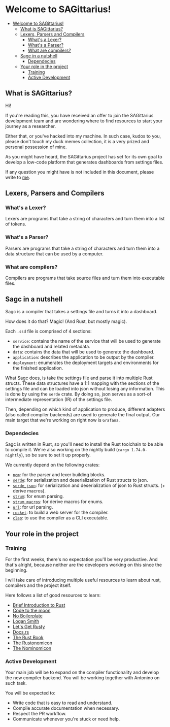 # Welcome to SAGittarius!

- [Welcome to SAGittarius!](#welcome-to-sagittarius)
  - [What is SAGittarius?](#what-is-sagittarius)
  - [Lexers, Parsers and Compilers](#lexers-parsers-and-compilers)
    - [What's a Lexer?](#whats-a-lexer)
    - [What's a Parser?](#whats-a-parser)
    - [What are compilers?](#what-are-compilers)
  - [Sagc in a nutshell](#sagc-in-a-nutshell)
    - [Dependecies](#dependecies)
  - [Your role in the project](#your-role-in-the-project)
    - [Training](#training)
    - [Active Development](#active-development)

## What is SAGittarius?

Hi!

If you're reading this, you have received an offer to join the SAGittarius development team and are wondering where to find resources to start your journey as a researcher.

Either that, or you've hacked into my machine. In such case, kudos to you, please don't touch my duck memes collection, it is a very prized and personal possession of mine.

As you might have heard, the SAGittarius project has set for its own goal to develop a low-code platform that generates dashboards from settings files.

If any question you might have is not included in this document, please write to [me](mailto:21imc10066@fh-krems.ac.at).

## Lexers, Parsers and Compilers

### What's a Lexer?

Lexers are programs that take a string of characters and turn them into a list of tokens.

### What's a Parser?

Parsers are programs that take a string of characters and turn them into a data structure that can be used by a computer.

### What are compilers?

Compilers are programs that take source files and turn them into executable files.

## Sagc in a nutshell

Sagc is a compiler that takes a settings file and turns it into a dashboard.

How does it do that? Magic! (And Rust, but mostly magic).

Each `.ssd` file is comprised of 4 sections:
- `service`: contains the name of the service that will be used to generate the dashboard and related metadata.
- `data`: contains the data that will be used to generate the dashboard.
- `application`: describes the application to be output by the compiler.
- `deployment`: enumerates the deployment targets and environments for the finished application.

What Sagc does, is take the settings file and parse it into multiple Rust structs.
These data structures have a 1:1 mapping with the sections of the settings file and can be loaded into json without losing any information. This is done by using the `serde` crate.
By doing so, json serves as a sort-of intermediate representation (IR) of the settings file.

Then, depending on which kind of application to produce, different adapters (also called compiler backends) are used to generate the final output. Our main target that we're working on right now is `Grafana`.

### Dependecies

Sagc is written in Rust, so you'll need to install the Rust toolchain to be able to compile it. We're also working on the nightly build (`cargo 1.74.0-nightly`), so be sure to set it up properly.

We currently depend on the following crates:
- [`nom`](https://docs.rs/nom/latest/nom/): for the parser and lexer building blocks.
- [`serde`](https://docs.rs/serde/latest/serde/): for serialization and deserialization of Rust structs to json.
- [`serde_json`](https://docs.rs/serde_json/latest/serde_json/): for serialization and deserialization of json to Rust structs. (+ derive macros).
- [`strum`](https://docs.rs/strum/latest/strum/): for enum parsing.
- [`strum_macros`](https://docs.rs/strum_macros/latest/strum_macros/): for derive macros for enums.
- [`url`](https://docs.rs/url/latest/url/): for url parsing.
- [`rocket`](https://docs.rs/rocket/0.5.0-rc.3/rocket/index.html): to build a web server for the compiler.
- [`clap`](https://docs.rs/clap/latest/clap/): to use the compiler as a CLI executable.

## Your role in the project

### Training

For the first weeks, there's no expectation you'll be very productive. And that's alright, because neither are the developers working on this since the beginning.

I will take care of introducing multiple useful resources to learn about rust, compilers and the project itself.

Here follows a list of good resources to learn:

- [Brief Introduction to Rust](https://www.youtube.com/watch?v=5C_HPTJg5ek)
- [Code to the moon](https://www.youtube.com/@codetothemoon)
- [No Boilerplate](https://www.youtube.com/@NoBoilerplate)
- [Logan Smith](https://www.youtube.com/@_noisecode)
- [Let's Get Rusty](https://www.youtube.com/@letsgetrusty)
- [Docs.rs](https://docs.rs)
- [The Rust Book](https://doc.rust-lang.org/book/)
- [The Rustonomicon](https://doc.rust-lang.org/nomicon/)
- [The Nominomicon](https://tfpk.github.io/nominomicon/introduction.html)

### Active Development

Your main job will be to expand on the compiler functionality and develop the new compiler backend. You will be working together with Antonino on such task.

You will be expected to:
- Write code that is easy to read and understand.
- Compile accurate documentation when necessary.
- Respect the PR workflow.
- Communicate whenever you're stuck or need help. 
